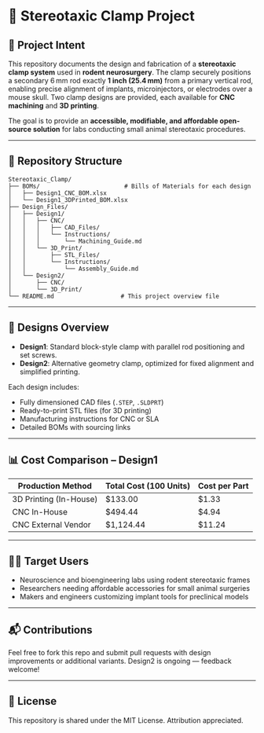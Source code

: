 
# 🧠 Stereotaxic Clamp Project

## 📌 Project Intent

This repository documents the design and fabrication of a **stereotaxic clamp system** used in **rodent neurosurgery**. The clamp securely positions a secondary 6 mm rod exactly **1 inch (25.4 mm)** from a primary vertical rod, enabling precise alignment of implants, microinjectors, or electrodes over a mouse skull. Two clamp designs are provided, each available for **CNC machining** and **3D printing**.

The goal is to provide an **accessible, modifiable, and affordable open-source solution** for labs conducting small animal stereotaxic procedures.

---

## 📁 Repository Structure

```
Stereotaxic_Clamp/
├── BOMs/                        # Bills of Materials for each design
│   ├── Design1_CNC_BOM.xlsx
│   └── Design1_3DPrinted_BOM.xlsx
├── Design_Files/
│   ├── Design1/
│   │   ├── CNC/
│   │   │   ├── CAD_Files/
│   │   │   └── Instructions/
│   │   │       └── Machining_Guide.md
│   │   └── 3D_Print/
│   │       ├── STL_Files/
│   │       └── Instructions/
│   │           └── Assembly_Guide.md
│   └── Design2/
│       ├── CNC/
│       └── 3D_Print/
└── README.md                   # This project overview file
```

---

## 🧩 Designs Overview

- **Design1**: Standard block-style clamp with parallel rod positioning and set screws.
- **Design2**: Alternative geometry clamp, optimized for fixed alignment and simplified printing.

Each design includes:
- Fully dimensioned CAD files (`.STEP`, `.SLDPRT`)
- Ready-to-print STL files (for 3D printing)
- Manufacturing instructions for CNC or SLA
- Detailed BOMs with sourcing links

---

## 📊 Cost Comparison – Design1

| Production Method      | Total Cost (100 Units) | Cost per Part |
|------------------------|------------------------|---------------|
| 3D Printing (In-House) | $133.00                | $1.33         |
| CNC In-House           | $494.44                | $4.94         |
| CNC External Vendor    | $1,124.44              | $11.24        |

---

## 🧑‍🔬 Target Users

- Neuroscience and bioengineering labs using rodent stereotaxic frames
- Researchers needing affordable accessories for small animal surgeries
- Makers and engineers customizing implant tools for preclinical models

---

## 📬 Contributions

Feel free to fork this repo and submit pull requests with design improvements or additional variants. Design2 is ongoing — feedback welcome!

---

## 📜 License

This repository is shared under the MIT License. Attribution appreciated.
